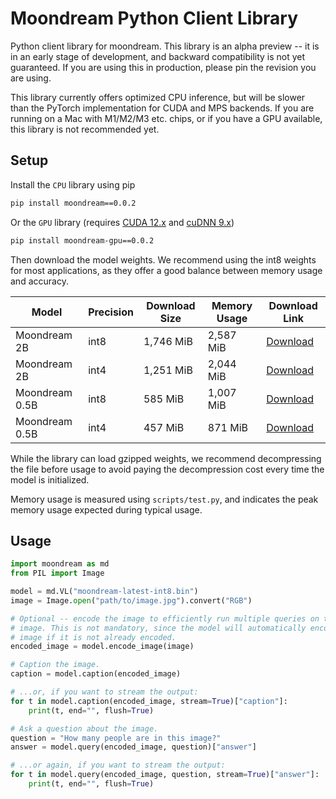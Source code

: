 # Moondream Python Client Library

Python client library for moondream. This library is an alpha preview -- it is
in an early stage of development, and backward compatibility is not yet
guaranteed. If you are using this in production, please pin the revision you
are using.

This library currently offers optimized CPU inference, but will be slower than
the PyTorch implementation for CUDA and MPS backends. If you are running on a
Mac with M1/M2/M3 etc. chips, or if you have a GPU available, this library is
not recommended yet.


## Setup


Install the ```CPU``` library using pip

```bash
pip install moondream==0.0.2
```

Or the ```GPU``` library (requires [CUDA 12.x](https://docs.nvidia.com/cuda/) and [cuDNN 9.x](https://docs.nvidia.com/deeplearning/cudnn/latest/index.html))

```bash
pip install moondream-gpu==0.0.2
```


Then download the model weights. We recommend using the int8 weights for most
applications, as they offer a good balance between memory usage and accuracy.

| Model          | Precision | Download Size | Memory Usage | Download Link                                                                                                                                    |
| -------------- | --------- | ------------- | ------------ | ------------------------------------------------------------------------------------------------------------------------------------------------ |
| Moondream 2B   | int8      | 1,746 MiB     | 2,587 MiB    | [Download](https://huggingface.co/vikhyatk/moondream2/resolve/1cf747d11539ba8827f172e57f2215b5df3306cd/moondream-2b-int8.bin.gz?download=true)   |
| Moondream 2B   | int4      | 1,251 MiB     | 2,044 MiB    | [Download](https://huggingface.co/vikhyatk/moondream2/resolve/1cf747d11539ba8827f172e57f2215b5df3306cd/moondream-2b-int4.bin.gz?download=true)   |
| Moondream 0.5B | int8      | 585 MiB       | 1,007 MiB    | [Download](https://huggingface.co/vikhyatk/moondream2/resolve/1cf747d11539ba8827f172e57f2215b5df3306cd/moondream-0_5b-int8.bin.gz?download=true) |
| Moondream 0.5B | int4      | 457 MiB       | 871 MiB      | [Download](https://huggingface.co/vikhyatk/moondream2/resolve/1cf747d11539ba8827f172e57f2215b5df3306cd/moondream-0_5b-int4.bin.gz?download=true) |

While the library can load gzipped weights, we recommend decompressing the file
before usage to avoid paying the decompression cost every time the model is
initialized.

Memory usage is measured using `scripts/test.py`, and indicates the peak memory
usage expected during typical usage.

## Usage

```python
import moondream as md
from PIL import Image

model = md.VL("moondream-latest-int8.bin")
image = Image.open("path/to/image.jpg").convert("RGB")

# Optional -- encode the image to efficiently run multiple queries on the same
# image. This is not mandatory, since the model will automatically encode the
# image if it is not already encoded.
encoded_image = model.encode_image(image)

# Caption the image.
caption = model.caption(encoded_image)

# ...or, if you want to stream the output:
for t in model.caption(encoded_image, stream=True)["caption"]:
    print(t, end="", flush=True)

# Ask a question about the image.
question = "How many people are in this image?"
answer = model.query(encoded_image, question)["answer"]

# ...or again, if you want to stream the output:
for t in model.query(encoded_image, question, stream=True)["answer"]:
    print(t, end="", flush=True)
```